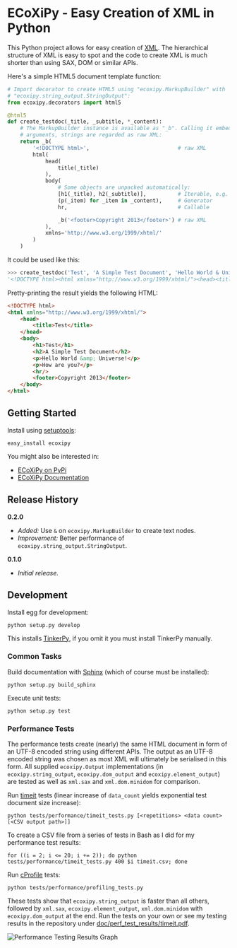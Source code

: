 ECoXiPy - Easy Creation of XML in Python
========================================

This Python project allows for easy creation of [XML](http://www.w3.org/XML/).
The hierarchical structure of XML is easy to spot and the code to create XML
is much shorter than using SAX, DOM or similar APIs.

Here's a simple HTML5 document template function:

```python
# Import decorator to create HTML5 using "ecoxipy.MarkupBuilder" with
# "ecoxipy.string_output.StringOutput":
from ecoxipy.decorators import html5

@html5
def create_testdoc(_title, _subtitle, *_content):
    # The MarkupBuilder instance is available as "_b". Calling it embeds the
    # arguments, strings are regarded as raw XML:
    return _b(
        '<!DOCTYPE html>',                            # raw XML
        html(
            head(
                title(_title)
            ),
            body(
                # Some objects are unpacked automatically:
                [h1(_title), h2(_subtitle)],          # Iterable, e.g. a List
                (p(_item) for _item in _content),     # Generator
                hr,                                   # Callable

                _b('<footer>Copyright 2013</footer>') # raw XML
            ),
            xmlns='http://www.w3.org/1999/xhtml/'
        )
    )
```

It could be used like this:

```python
>>> create_testdoc('Test', 'A Simple Test Document', 'Hello World & Universe!', 'How are you?')
'<!DOCTYPE html><html xmlns="http://www.w3.org/1999/xhtml/"><head><title>Test</title></head><body><h1>Test</h1><h2>A Simple Test Document</h2><p>Hello World &amp; Universe!</p><p>How are you?</p><hr/><footer>Copyright 2013</footer></body></html>'
```

Pretty-printing the result yields the following HTML:

```HTML
<!DOCTYPE html>
<html xmlns="http://www.w3.org/1999/xhtml/">
    <head>
        <title>Test</title>
    </head>
    <body>
        <h1>Test</h1>
        <h2>A Simple Test Document</h2>
        <p>Hello World &amp; Universe!</p>
        <p>How are you?</p>
        <hr/>
        <footer>Copyright 2013</footer>
    </body>
</html>
```


## Getting Started

Install using [setuptools](https://pypi.python.org/pypi/setuptools):

    easy_install ecoxipy


You might also be interested in:

* [ECoXiPy on PyPi](https://pypi.python.org/pypi/ECoXiPy)
* [ECoXiPy Documentation](http://pythonhosted.org/ECoXiPy/)


## Release History

**0.2.0**
* *Added:* Use `&` on `ecoxipy.MarkupBuilder` to create text nodes.
* *Improvement:* Better performance of `ecoxipy.string_output.StringOutput`.


**0.1.0**
* *Initial release.*


## Development

Install egg for development:

    python setup.py develop


This installs [TinkerPy](https://github.com/IvIePhisto/TinkerPy), if you omit
it you must install TinkerPy manually.


### Common Tasks

Build documentation with [Sphinx](http://sphinx-doc.org) (which of course
must be installed):

    python setup.py build_sphinx

Execute unit tests:

    python setup.py test


### Performance Tests

The performance tests create (nearly) the same HTML document in form of an
UTF-8 encoded string using different APIs. The output as an UTF-8 encoded
string was chosen as most XML will ultimately be serialised in this form. All
supplied `ecoxipy.Output` implementations (in `ecoxipy.string_output`,
`ecoxipy.dom_output` and `ecoxipy.element_output`) are tested as well as
`xml.sax` and `xml.dom.minidom` for comparison.


Run [timeit](http://docs.python.org/2/library/timeit.html) tests (linear
increase of `data_count` yields exponential test document size increase):

    python tests/performance/timeit_tests.py [<repetitions> <data count> [<CSV output path>]]


To create a CSV file from a series of tests in Bash as I did for my
performance test results:

    for ((i = 2; i <= 20; i += 2)); do python tests/performance/timeit_tests.py 400 $i timeit.csv; done


Run [cProfile](http://docs.python.org/2/library/profile.html) tests:

    python tests/performance/profiling_tests.py


These tests show that `ecoxipy.string_output` is faster than all others,
followed by `xml.sax`, `ecoxipy.element_output`, `xml.dom.minidom` with
`ecoxipy.dom_output` at the end. Run the tests on your own or see my testing
results in the repository under
[doc/perf_test_results/timeit.pdf](https://raw.github.com/IvIePhisto/ECoXiPy/master/doc/perf_test_results/timeit.pdf).

![Performance Testing Results Graph](https://raw.github.com/IvIePhisto/ECoXiPy/master/doc/perf_test_results/timeit.png)
